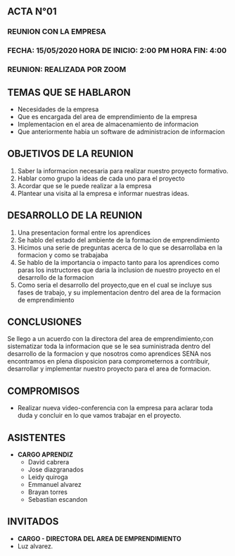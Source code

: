 ##		**ACTA N°01**

### REUNION CON LA EMPRESA

### FECHA: 15/05/2020  HORA DE INICIO: 2:00 PM  HORA FIN: 4:00

### REUNION: REALIZADA POR ZOOM 

## **TEMAS QUE SE HABLARON**

- Necesidades de la empresa
- Que es encargada del area de emprendimiento de la empresa
- Implementacion en el area de almacenamiento de informacion
- Que anteriormente habia un software de administracion de informacion 

## **OBJETIVOS DE LA REUNION**

1. Saber la informacion necesaria para realizar nuestro proyecto formativo.
2. Hablar como grupo la ideas de cada uno para el proyecto
2. Acordar que se le puede realizar a la empresa
4. Plantear una visita al la empresa e informar nuestras ideas.


## **DESARROLLO DE LA REUNION**

1. Una presentacion formal entre los aprendices
2. Se hablo del estado del ambiente de la formacion de emprendimiento
3. Hicimos una serie de preguntas acerca de lo que se desarrollaba en la formacion y como se trabajaba
4. Se hablo de la importancia o impacto tanto para los aprendices como paras los instructores que daria la inclusion de nuestro proyecto en el desarrollo de la formacion
5. Como seria el desarrollo del proyecto,que en el cual se incluye sus fases de trabajo, y su implementacion dentro del area de la formacion de emprendimiento 
 
## **CONCLUSIONES**

Se llego a un acuerdo con la directora del area de emprendimiento,con sistematizar toda la informacion que se le sea suministrada dentro del desarrollo de la formacion y que nosotros como aprendices SENA nos encontramos en plena disposicion para comprometernos a contribuir, desarrollar y implementar nuestro proyecto para el area de formacion.


## **COMPROMISOS**

- Realizar nueva video-conferencia con la empresa para aclarar toda duda y concluir en lo que vamos trabajar en el proyecto.

## **ASISTENTES**
- **CARGO APRENDIZ**
	- David cabrera
	- Jose diazgranados
	- Leidy quiroga
	- Emmanuel alvarez
	- Brayan torres
	- Sebastian escandon

## **INVITADOS**
- **CARGO - DIRECTORA DEL AREA DE EMPRENDIMIENTO**
- Luz alvarez.